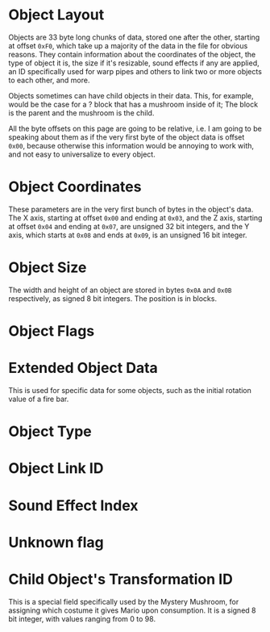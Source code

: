 # Object Layout
Objects are 33 byte long chunks of data, stored one after the other, starting at offset `0xF0`, which take up a majority of the data in the file for obvious reasons. They contain information about the coordinates of the object, the type of object it is, the size if it's resizable, sound effects if any are applied, an ID specifically used for warp pipes and others to link two or more objects to each other, and more. 

Objects sometimes can have child objects in their data. This, for example, would be the case for a ? block that has a mushroom inside of it; The block is the parent and the mushroom is the child. 

All the byte offsets on this page are going to be relative, i.e. I am going to be speaking about them as if the very first byte of the object data is offset `0x00`, because otherwise this information would be annoying to work with, and not easy to universalize to every object.

# Object Coordinates
These parameters are in the very first bunch of bytes in the object's data. The X axis, starting at offset `0x00` and ending at `0x03`, and the Z axis, starting at offset `0x04` and ending at `0x07`, are unsigned 32 bit integers, and the Y axis, which starts at `0x08` and ends at `0x09`, is an unsigned 16 bit integer.

# Object Size
The width and height of an object are stored in bytes `0x0A` and `0x0B` respectively, as signed 8 bit integers. The position is in blocks.
# Object Flags

# Extended Object Data
This is used for specific data for some objects, such as the initial rotation value of a fire bar. 
# Object Type

# Object Link ID

# Sound Effect Index

# Unknown flag

# Child Object's Transformation ID
This is a special field specifically used by the Mystery Mushroom, for assigning which costume it gives Mario upon consumption. It is a signed 8 bit integer, with values ranging from 0 to 98. 

